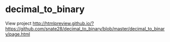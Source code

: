 # decimal_to_binary 
View project http://htmlpreview.github.io/?https://github.com/snate28/decimal_to_binary/blob/master/decimal_to_binary/page.html
